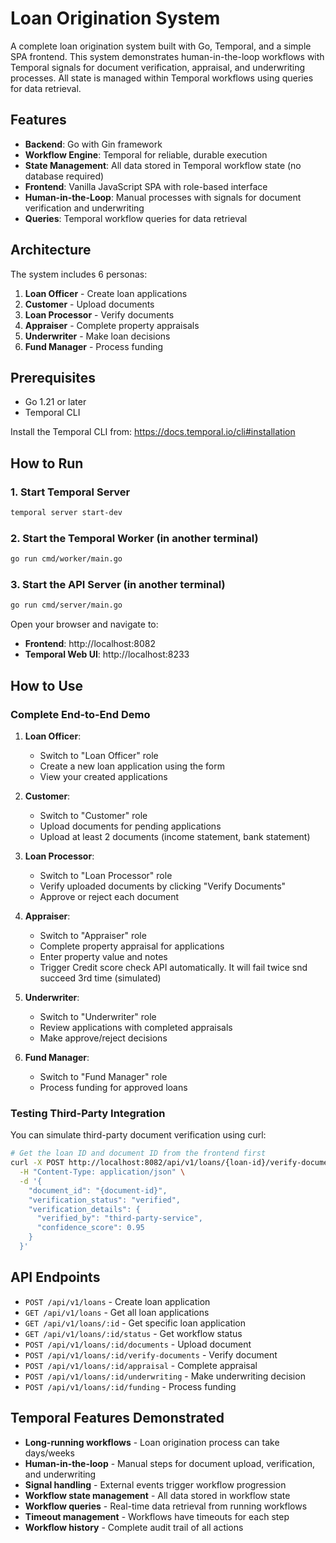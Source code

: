# Loan Origination System

A complete loan origination system built with Go, Temporal, and a simple SPA frontend. This system demonstrates human-in-the-loop workflows with Temporal signals for document verification, appraisal, and underwriting processes. All state is managed within Temporal workflows using queries for data retrieval.

## Features

- **Backend**: Go with Gin framework
- **Workflow Engine**: Temporal for reliable, durable execution
- **State Management**: All data stored in Temporal workflow state (no database required)
- **Frontend**: Vanilla JavaScript SPA with role-based interface
- **Human-in-the-Loop**: Manual processes with signals for document verification and underwriting
- **Queries**: Temporal workflow queries for data retrieval

## Architecture

The system includes 6 personas:
1. **Loan Officer** - Create loan applications
2. **Customer** - Upload documents
3. **Loan Processor** - Verify documents
4. **Appraiser** - Complete property appraisals
5. **Underwriter** - Make loan decisions
6. **Fund Manager** - Process funding

## Prerequisites

- Go 1.21 or later
- Temporal CLI

Install the Temporal CLI from: https://docs.temporal.io/cli#installation

## How to Run

### 1. Start Temporal Server
```bash
temporal server start-dev
```

### 2. Start the Temporal Worker (in another terminal)
```bash
go run cmd/worker/main.go
```

### 3. Start the API Server (in another terminal)
```bash
go run cmd/server/main.go
```

Open your browser and navigate to:
- **Frontend**: http://localhost:8082
- **Temporal Web UI**: http://localhost:8233

## How to Use

### Complete End-to-End Demo

1. **Loan Officer**: 
   - Switch to "Loan Officer" role
   - Create a new loan application using the form
   - View your created applications

2. **Customer**: 
   - Switch to "Customer" role
   - Upload documents for pending applications
   - Upload at least 2 documents (income statement, bank statement)

3. **Loan Processor**: 
   - Switch to "Loan Processor" role
   - Verify uploaded documents by clicking "Verify Documents"
   - Approve or reject each document

4. **Appraiser**: 
   - Switch to "Appraiser" role
   - Complete property appraisal for applications
   - Enter property value and notes
   - Trigger Credit score check API automatically. It will fail twice snd succeed 3rd time (simulated)

5. **Underwriter**: 
   - Switch to "Underwriter" role
   - Review applications with completed appraisals
   - Make approve/reject decisions

6. **Fund Manager**: 
   - Switch to "Fund Manager" role
   - Process funding for approved loans

### Testing Third-Party Integration

You can simulate third-party document verification using curl:

```bash
# Get the loan ID and document ID from the frontend first
curl -X POST http://localhost:8082/api/v1/loans/{loan-id}/verify-documents \
  -H "Content-Type: application/json" \
  -d '{
    "document_id": "{document-id}",
    "verification_status": "verified",
    "verification_details": {
      "verified_by": "third-party-service",
      "confidence_score": 0.95
    }
  }'
```

## API Endpoints

- `POST /api/v1/loans` - Create loan application
- `GET /api/v1/loans` - Get all loan applications
- `GET /api/v1/loans/:id` - Get specific loan application
- `GET /api/v1/loans/:id/status` - Get workflow status
- `POST /api/v1/loans/:id/documents` - Upload document
- `POST /api/v1/loans/:id/verify-documents` - Verify document
- `POST /api/v1/loans/:id/appraisal` - Complete appraisal
- `POST /api/v1/loans/:id/underwriting` - Make underwriting decision
- `POST /api/v1/loans/:id/funding` - Process funding

## Temporal Features Demonstrated

- **Long-running workflows** - Loan origination process can take days/weeks
- **Human-in-the-loop** - Manual steps for document upload, verification, and underwriting
- **Signal handling** - External events trigger workflow progression
- **Workflow state management** - All data stored in workflow state
- **Workflow queries** - Real-time data retrieval from running workflows
- **Timeout management** - Workflows have timeouts for each step
- **Workflow history** - Complete audit trail of all actions